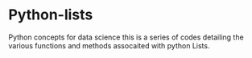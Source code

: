 # Python-lists
Python concepts for data science
this is a series of codes detailing the various functions and methods assocaited with python Lists.
